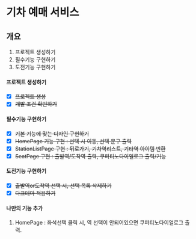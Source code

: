 # 기차 예매 서비스

## 개요
1. 프로젝트 생성하기
2. 필수기능 구현하기
3. 도전기능 구현하기

#### 프로젝트 생성하기
- [x] ~~프로젝트 생성~~
- [x] ~~개발 조건 확인하기~~

#### 필수기능 구현하기
- [x] ~~기본 기능에 맞는 디자인 구현하기~~
- [x] ~~HomePage 기능 구현 : 선택 시 이동, 선택 문구 출력~~
- [x] ~~StationListPage 구현 : 뒤로가기, 기차역리스트, 기타역 아이템 반환~~
- [x] ~~SeatPage 구현 : 출발역/도착역 출력, 쿠퍼티노다이얼로그 출력/기능~~

#### 도전기능 구현하기
- [x] ~~출발역or도착역 선택 시, 선택 목록 삭제하기~~
- [x] ~~다크테마 적용하기~~

#### 나만의 기능 추가
1. HomePage : 좌석선택 클릭 시, 역 선택이 안되어있으면 쿠퍼티노다이얼로그 출력.